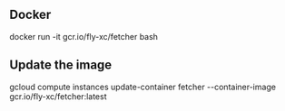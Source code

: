 ## Docker

docker run -it gcr.io/fly-xc/fetcher bash

## Update the image

gcloud compute instances update-container fetcher --container-image gcr.io/fly-xc/fetcher:latest

